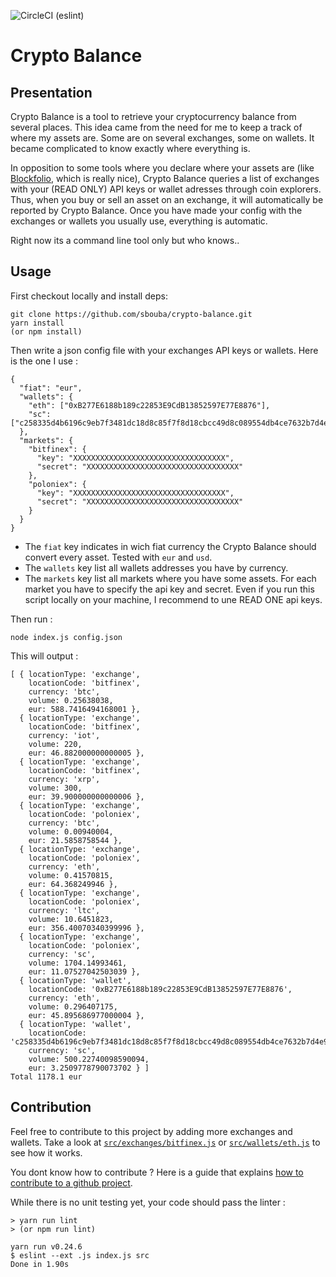 ![CircleCI](https://circleci.com/gh/sbouba/crypto-balance/tree/master.svg?style=shield) (eslint)

# Crypto Balance

## Presentation
Crypto Balance is a tool to retrieve your cryptocurrency balance
from several places. This idea came from the need for me to keep
a track of where my assets are. Some are on several exchanges,
some on wallets. It became complicated to know exactly where
everything is.

In opposition to some tools where you declare where your assets are
(like [Blockfolio](https://blockfolio.com/), which is really nice),
Crypto Balance queries a list of exchanges with your (READ ONLY) API keys
or wallet adresses through coin explorers. Thus, when you buy or sell an
asset on an exchange, it will automatically be reported by Crypto Balance.
Once you have made your config with the exchanges or wallets you usually
use, everything is automatic.

Right now its a command line tool only but who knows.. 

## Usage
First checkout locally and install deps:

```
git clone https://github.com/sbouba/crypto-balance.git
yarn install
(or npm install)
```

Then write a json config file with your exchanges API keys or wallets. Here is the
one I use :

```
{
  "fiat": "eur",
  "wallets": {
    "eth": ["0xB277E6188b189c22853E9CdB13852597E77E8876"],
    "sc": ["c258335d4b6196c9eb7f3481dc18d8c85f7f8d18cbcc49d8c089554db4ce7632b7d4e985d916"]
  },
  "markets": {
    "bitfinex": {
      "key": "XXXXXXXXXXXXXXXXXXXXXXXXXXXXXXXXXX",
      "secret": "XXXXXXXXXXXXXXXXXXXXXXXXXXXXXXXXXX"
    },
    "poloniex": {
      "key": "XXXXXXXXXXXXXXXXXXXXXXXXXXXXXXXXXX",
      "secret": "XXXXXXXXXXXXXXXXXXXXXXXXXXXXXXXXXX"
    }
  }
}

```
- The `fiat` key indicates in wich fiat currency the Crypto Balance should convert every asset. 
Tested with `eur` and `usd`. 
- The `wallets` key list all wallets addresses you have by currency.
- The `markets` key list all markets where you have some assets. For each market you have
to specify the api key and secret. Even if you run this script locally on your machine, I recommend to une READ ONE api keys.

Then run : 

```
node index.js config.json
```

This will output :

```
[ { locationType: 'exchange',
    locationCode: 'bitfinex',
    currency: 'btc',
    volume: 0.25638038,
    eur: 588.7416494168001 },
  { locationType: 'exchange',
    locationCode: 'bitfinex',
    currency: 'iot',
    volume: 220,
    eur: 46.882000000000005 },
  { locationType: 'exchange',
    locationCode: 'bitfinex',
    currency: 'xrp',
    volume: 300,
    eur: 39.900000000000006 },
  { locationType: 'exchange',
    locationCode: 'poloniex',
    currency: 'btc',
    volume: 0.00940004,
    eur: 21.5858758544 },
  { locationType: 'exchange',
    locationCode: 'poloniex',
    currency: 'eth',
    volume: 0.41570815,
    eur: 64.368249946 },
  { locationType: 'exchange',
    locationCode: 'poloniex',
    currency: 'ltc',
    volume: 10.6451823,
    eur: 356.40070340399996 },
  { locationType: 'exchange',
    locationCode: 'poloniex',
    currency: 'sc',
    volume: 1704.14993461,
    eur: 11.07527042503039 },
  { locationType: 'wallet',
    locationCode: '0xB277E6188b189c22853E9CdB13852597E77E8876',
    currency: 'eth',
    volume: 0.296407175,
    eur: 45.895686977000004 },
  { locationType: 'wallet',
    locationCode: 'c258335d4b6196c9eb7f3481dc18d8c85f7f8d18cbcc49d8c089554db4ce7632b7d4e985d916',
    currency: 'sc',
    volume: 500.22740098590094,
    eur: 3.2509778790073702 } ]
Total 1178.1 eur

```

## Contribution

Feel free to contribute to this project by adding more exchanges and 
wallets. Take a look at 
[`src/exchanges/bitfinex.js`](https://github.com/sbouba/crypto-balance/blob/master/src/markets/bitfinex.js)
or 
[`src/wallets/eth.js`](https://github.com/sbouba/crypto-balance/blob/master/src/wallets/eth.js) 
to see how it works. 

You dont know how to contribute ? Here is a guide that explains [how to contribute to a github 
project](https://akrabat.com/the-beginners-guide-to-contributing-to-a-github-project/).

While there is no unit testing yet, your code should pass the linter :
```
> yarn run lint
> (or npm run lint)

yarn run v0.24.6
$ eslint --ext .js index.js src 
Done in 1.90s
```   